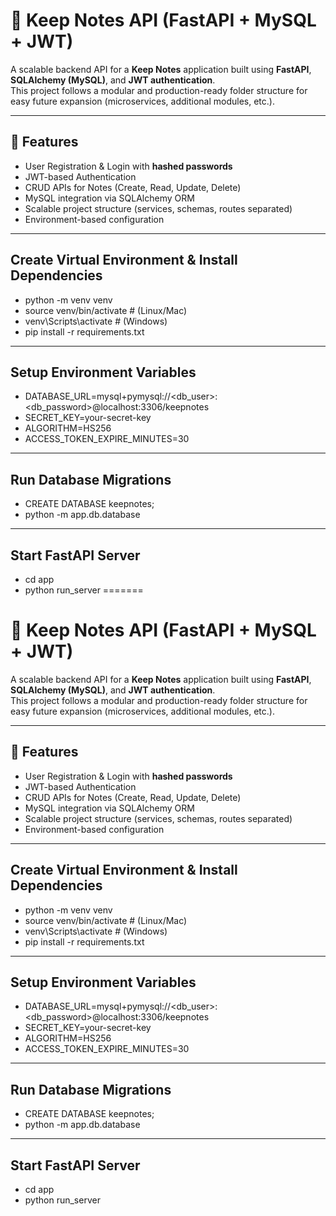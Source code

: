 # 📝 Keep Notes API (FastAPI + MySQL + JWT)

A scalable backend API for a **Keep Notes** application built using **FastAPI**, **SQLAlchemy (MySQL)**, and **JWT authentication**.  
This project follows a modular and production-ready folder structure for easy future expansion (microservices, additional modules, etc.).

---

## 🚀 Features
- User Registration & Login with **hashed passwords**
- JWT-based Authentication
- CRUD APIs for Notes (Create, Read, Update, Delete)
- MySQL integration via SQLAlchemy ORM
- Scalable project structure (services, schemas, routes separated)
- Environment-based configuration

---

## **Create Virtual Environment & Install Dependencies**
- python -m venv venv
- source venv/bin/activate   # (Linux/Mac)
- venv\Scripts\activate      # (Windows)
- pip install -r requirements.txt

---

## **Setup Environment Variables**
- DATABASE_URL=mysql+pymysql://<db_user>:<db_password>@localhost:3306/keepnotes
- SECRET_KEY=your-secret-key
- ALGORITHM=HS256
- ACCESS_TOKEN_EXPIRE_MINUTES=30

---

## Run Database Migrations 
- CREATE DATABASE keepnotes;
- python -m app.db.database

---

## Start FastAPI Server
- cd app
- python run_server
=======
# 📝 Keep Notes API (FastAPI + MySQL + JWT)

A scalable backend API for a **Keep Notes** application built using **FastAPI**, **SQLAlchemy (MySQL)**, and **JWT authentication**.  
This project follows a modular and production-ready folder structure for easy future expansion (microservices, additional modules, etc.).

---

## 🚀 Features
- User Registration & Login with **hashed passwords**
- JWT-based Authentication
- CRUD APIs for Notes (Create, Read, Update, Delete)
- MySQL integration via SQLAlchemy ORM
- Scalable project structure (services, schemas, routes separated)
- Environment-based configuration

---

## **Create Virtual Environment & Install Dependencies**
- python -m venv venv
- source venv/bin/activate   # (Linux/Mac)
- venv\Scripts\activate      # (Windows)
- pip install -r requirements.txt

---

## **Setup Environment Variables**
- DATABASE_URL=mysql+pymysql://<db_user>:<db_password>@localhost:3306/keepnotes
- SECRET_KEY=your-secret-key
- ALGORITHM=HS256
- ACCESS_TOKEN_EXPIRE_MINUTES=30

---

## Run Database Migrations 
- CREATE DATABASE keepnotes;
- python -m app.db.database

---

## Start FastAPI Server
- cd app
- python run_server

